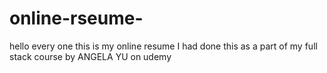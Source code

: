 # online-rseume-
hello every one this is my online resume I had done this as a part of my full stack course by ANGELA YU on udemy
